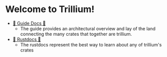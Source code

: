 # Welcome to Trillium!

* [📖 Guide Docs 📖](https://trillium.rs/)
  * The guide provides an architectural overview and lay of the land connecting the many crates that together are trillium.
* [📑 Rustdocs 📑](https://docs.trillium.rs)
  * The rustdocs represent the best way to learn about any of
    trillium's crates
